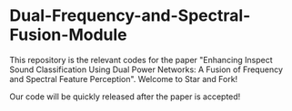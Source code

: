 # Dual-Frequency-and-Spectral-Fusion-Module
This repository is the relevant codes for the paper "Enhancing Inspect Sound Classification Using Dual Power Networks: A Fusion of Frequency and Spectral Feature Perception". Welcome to Star and Fork!

Our code will be quickly released after the paper is accepted!

